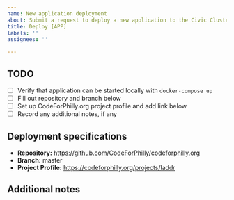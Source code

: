 ```yaml
---
name: New application deployment
about: Submit a request to deploy a new application to the Civic Cluster
title: Deploy [APP]
labels: ''
assignees: ''

---
```


## TODO

- [ ] Verify that application can be started locally with `docker-compose up`
- [ ] Fill out repository and branch below
- [ ] Set up CodeForPhilly.org project profile and add link below
- [ ] Record any additional notes, if any

## Deployment specifications

- **Repository:** https://github.com/CodeForPhilly/codeforphilly.org
- **Branch:** master
- **Project Profile:** https://codeforphilly.org/projects/laddr

## Additional notes
